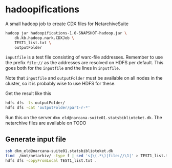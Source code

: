 # hadoopifications

A small hadoop job to create CDX files for NetarchiveSuite




```bash
hadoop jar hadoopifications-1.0-SNAPSHOT-hadoop.jar \
    dk.kb.hadoop.nark.CDXJob \
    TEST1_list.txt \
    outputFolder
```

`inputfile` is a test file consisting of warc-file addresses. Remember to use the prefix `file://` as the addresses
are resolved on HDFS per default. This goes both for the `inputfile` and the lines in `inputfile`.

Note that `inputfile` and `outputFolder` must be available on all nodes in the cluster, so it is probably wise to use
HDFS for these. 

Get the result like this

```bash
hdfs dfs -ls outputFolder/
hdfs dfs -cat 'outputFolder/part-r-*'
```

Run this on the server `dkm_eld@narcana-suite01.statsbiblioteket.dk`. The netarchive files are available on TODO


## Generate input file

```bash
ssh dkm_eld@narcana-suite01.statsbiblioteket.dk
find  /mnt/netarkiv/ -type f | sed 's|\(.*\)|file://\1|' > TEST1_list.txt
hdfs dfs -copyFromLocal TEST1_list.txt .
```